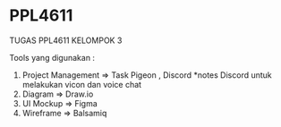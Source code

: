 # PPL4611
TUGAS PPL4611 KELOMPOK 3

Tools yang digunakan :
1. Project Management => Task Pigeon , Discord
    *notes Discord untuk melakukan vicon dan voice chat
2. Diagram => Draw.io
3. UI Mockup => Figma
4. Wireframe => Balsamiq

